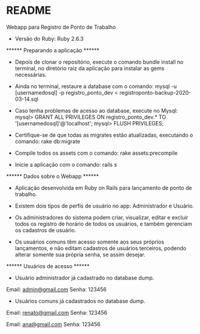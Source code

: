 # README

Webapp para Registro de Ponto de Trabalho

* Versão do Ruby: Ruby 2.6.3

****** Preparando a aplicação ******

* Depois de clonar o repositório, execute o comando bundle install no terminal, no diretório raiz da aplicação para instalar as gems necessárias.

* Ainda no terminal, restaure a database com o comando:
mysql -u [usernamedosql] -p registro_ponto_dev < registroponto-backup-2020-03-14.sql

* Caso tenha problemas de acesso ao database, execute no Mysql:
mysql> GRANT ALL PRIVILEGES ON registro_ponto_dev.* TO '[usernamedosql]'@'localhost';
mysql> FLUSH PRIVILEGES;

* Certifique-se de que todas as migrates estão atualizadas, executando o comando:
rake db:migrate

* Compile todos os assets com o comando:
rake assets:precompile

* Inicie a aplicação com o comando:
rails s

****** Dados sobre o Webapp ******

* Aplicação desenvolvida em Ruby on Rails para lançamento de ponto de trabalho. 

* Existem dois tipos de perfis de usuário no app: Administrador e Usuário.

* Os administradores do sistema podem criar, visualizar, editar e excluir todos os registro de horário de todos os usuários, e também gerenciam os cadastros de usuário.

* Os usuários comuns têm acesso somente aos seus próprios lançamentos, e não editam cadastros de usuários terceiros, podendo alterar somente sua própria senha, se assim desejar.

****** Usuários de acesso ******

* Usuário administrador já cadastrado no database dump. 

Email: admin@gmail.com
Senha: 123456

* Usuários comuns já cadastrados no database dump. 

Email: renato@gmail.com
Senha: 123456


Email: ana@gmail.com
Senha: 123456




